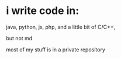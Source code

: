# i write code in:

java, python, js, php, and a little bit of C/C++,

but not md

most of my stuff is in a private repository
